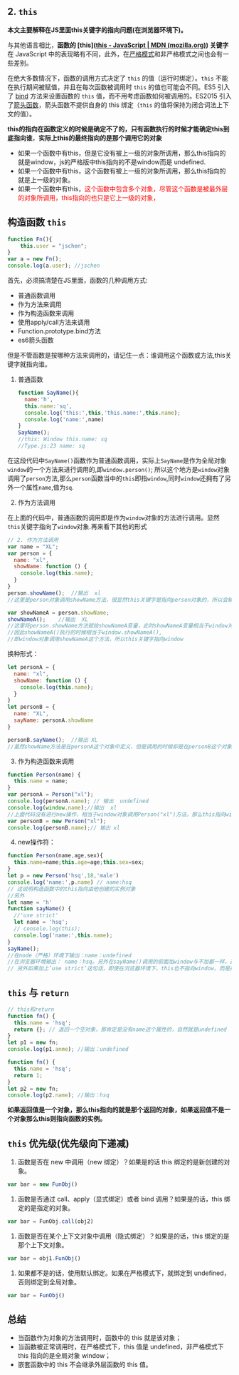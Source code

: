 ## 2. `this`

**本文主要解释在JS里面this关键字的指向问题(在浏览器环境下)。**

与其他语言相比，**函数的 [this]([this - JavaScript | MDN (mozilla.org)](https://developer.mozilla.org/zh-CN/docs/Web/JavaScript/Reference/Operators/this)) 关键字**在 JavaScript 中的表现略有不同，此外，在[严格模式](https://developer.mozilla.org/zh-CN/docs/Web/JavaScript/Reference/Strict_mode)和非严格模式之间也会有一些差别。

在绝大多数情况下，函数的调用方式决定了 `this` 的值（运行时绑定）。`this` 不能在执行期间被赋值，并且在每次函数被调用时 `this` 的值也可能会不同。ES5 引入了 [bind](https://developer.mozilla.org/zh-CN/docs/Web/JavaScript/Reference/Global_Objects/Function/bind) 方法来设置函数的 `this` 值，而不用考虑函数如何被调用的。ES2015 引入了[箭头函数](https://wiki.developer.mozilla.org/zh-CN/docs/Web/JavaScript/Reference/Functions/Arrow_functions)，箭头函数不提供自身的 this 绑定（`this` 的值将保持为闭合词法上下文的值）。

**this的指向在函数定义的时候是确定不了的，只有函数执行的时候才能确定this到底指向谁**，**实际上this的最终指向的是那个调用它的对象**

- 如果一个函数中有this，但是它没有被上一级的对象所调用，那么this指向的就是window，js的严格版中this指向的不是window而是 undefined.
- 如果一个函数中有this，这个函数有被上一级的对象所调用，那么this指向的就是上一级的对象。
- 如果一个函数中有this，<font color=red>这个函数中包含多个对象，尽管这个函数是被最外层的对象所调用，this指向的也只是它上一级的对象，</font>

## 构造函数 `this`

```js
function Fn(){
    this.user = "jschen";
}
var a = new Fn();
console.log(a.user); //jschen
```

首先，必须搞清楚在JS里面，函数的几种调用方式:

- 普通函数调用
- 作为方法来调用
- 作为构造函数来调用
- 使用apply/call方法来调用
- Function.prototype.bind方法
- es6箭头函数

但是不管函数是按哪种方法来调用的，请记住一点：谁调用这个函数或方法,this关键字就指向谁。

1. 普通函数

   ```js
   function SayName(){
     name:'h',
     this.name:'sq',
     console.log('this:',this,'this.name:',this.name);
     console.log('name:',name)
   }
   SayName();
   //this: Window this.name: sq
   //Type.js:23 name: sq
   ```

   

在这段代码中`SayName()`函数作为普通函数调用，实际上`SayName`是作为全局对象`window`的一个方法来进行调用的,即`window.person()`;
所以这个地方是`window`对象调用了`person`方法,那么`person`函数当中的`this`即指`window`,同时`window`还拥有了另外一个属性`name`,值为`sq`.

2. 作为方法调用

在上面的代码中，普通函数的调用即是作为`window`对象的方法进行调用。显然`this`关键字指向了`window`对象.再来看下其他的形式

```js
// 2. 作为方法调用
var name = "XL";
var person = {
  name: "xl",
  showName: function () {
    console.log(this.name);
  }
}
person.showName();  //输出  xl
//这里是person对象调用showName方法，很显然this关键字是指向person对象的，所以会输出name

var showNameA = person.showName;
showNameA();    //输出  XL
//这里将person.showName方法赋给showNameA变量，此时showNameA变量相当于window对象的一个属性，
//因此showNameA()执行的时候相当于window.showNameA(), 
//即window对象调用showNameA这个方法，所以this关键字指向window
```

换种形式：

```js
let personA = {
  name: "xl",
  showName: function () {
    console.log(this.name);
  }
}
let personB = {
  name: "XL",
  sayName: personA.showName
}

personB.sayName();  //输出 XL
//虽然showName方法是在personA这个对象中定义，但是调用的时候却是在personB这个对象中调用，因此this对象指向
```

3. 作为构造函数来调用

```js
function Person(name) {
  this.name = name;
}
var personA = Person("xl");
console.log(personA.name); // 输出  undefined
console.log(window.name);//输出  xl
//上面代码没有进行new操作，相当于window对象调用Person("xl")方法，那么this指向window对象，并进行赋值操作window.name="xl".
var personB = new Person("xl");
console.log(personB.name);// 输出 xl
```

4. new操作符：

```js
function Person(name,age,sex){
  this.name=name;this.age=age;this.sex=sex;
}
let p = new Person('hsq',18,'male')
console.log('name:',p.name) // name:hsq
// 这说明构造函数中的this指向由他创建的实例对象
//另外
let name = 'h'
function sayName() {
  //'use strict' 
  let name = 'hsq';
  // console.log(this);
  console.log('name:',this.name);
}
sayName();
//在node（严格）环境下输出：name：undefined
//在浏览器环境输出： name：hsq。另外在sayName()调用的前面加window与不加都一样，这说明在全局调用的函数，其实都是调用window对象的属性.也就是this指向window
// 另外如果加上’use strict‘这句话，即使在浏览器环境下，this也不指向window，而是指向undefined。因为没有对象调用这个方法。
```

## `this` 与 `return`

```js
// this和return
function fn() {
  this.name = 'hsq';
  return {}; // 返回一个空对象，那肯定是没有name这个属性的，自然就是undefined
}
let p1 = new fn;
console.log(p1.anme); //输出：undefined

function fn() {
  this.name = 'hsq';
  return 1;
}
let p2 = new fn;
console.log(p2.name); //输出：hsq
```

**如果返回值是一个对象，那么this指向的就是那个返回的对象，如果返回值不是一个对象那么this则指向函数的实例。**

## `this` 优先级(优先级向下递减)

1. 函数是否在 new 中调用（new 绑定）？如果是的话 this 绑定的是新创建的对象。

```js
var bar = new FunObj() 
```

1. 函数是否通过 call、apply（显式绑定）或者 bind 调用？如果是的话，this 绑定的是指定的对象。

```js
var bar = FunObj.call(obj2) 
```

1. 函数是否在某个上下文对象中调用（隐式绑定）？如果是的话，this 绑定的是那个上下文对象。

```js
var bar = obj1.FunObj() 
```

1. 如果都不是的话，使用默认绑定。如果在严格模式下，就绑定到 undefined，否则绑定到全局对象。

```js
var bar = FunObj() 
```

## 总结

- 当函数作为对象的方法调用时，函数中的 this 就是该对象；
- 当函数被正常调用时，在严格模式下，this 值是 undefined，非严格模式下 this 指向的是全局对象 window；
- 嵌套函数中的 this 不会继承外层函数的 this 值。